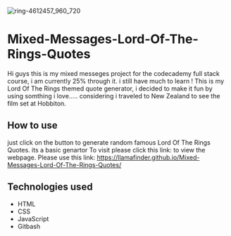 
![ring-4612457_960_720](https://user-images.githubusercontent.com/100291255/158185682-0edf8035-10c3-4e20-8880-b34a6a54a6b1.jpg)



# Mixed-Messages-Lord-Of-The-Rings-Quotes

Hi guys this is my mixed messeges project for the codecademy full stack course, i am currently 25% through it. i still have much to learn !
This is my Lord Of The Rings themed quote generator, i decided to make it fun by using somthing i love..... considering i traveled to New Zealand to see the film set at Hobbiton.

## How to use
just click on the button to generate random famous Lord Of The Rings Quotes.
its a basic genartor
To visit please click this link: to view the webpage.
Please use this link: https://llamafinder.github.io/Mixed-Messages-Lord-Of-The-Rings-Quotes/ 

## Technologies used

- HTML
- CSS
- JavaScript
- Gitbash
